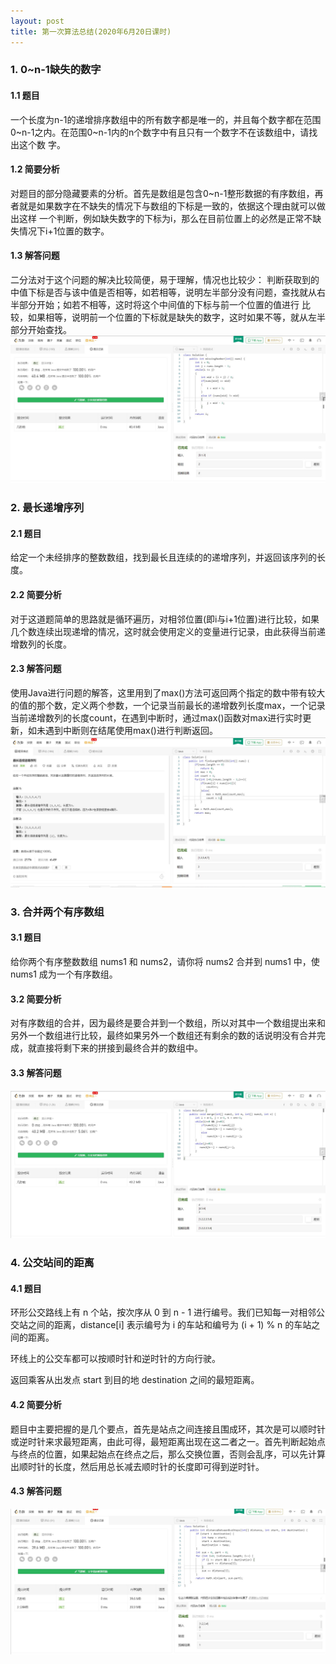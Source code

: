 ```yaml
---
layout: post
title: 第一次算法总结(2020年6月20日课时)
---
```


### 1. 0~n-1缺失的数字
#### 1.1 题目
  一个长度为n-1的递增排序数组中的所有数字都是唯一的，并且每个数字都在范围0~n-1之内。在范围0~n-1内的n个数字中有且只有一个数字不在该数组中，请找出这个数
字。
#### 1.2 简要分析
  对题目的部分隐藏要素的分析。首先是数组是包含0~n-1整形数据的有序数组，再者就是如果数字在不缺失的情况下与数组的下标是一致的，依据这个理由就可以做出这样
一个判断，例如缺失数字的下标为i，那么在目前位置上的必然是正常不缺失情况下i+1位置的数字。
#### 1.3 解答问题
  二分法对于这个问题的解决比较简便，易于理解，情况也比较少：
  判断获取到的中值下标是否与该中值是否相等，如若相等，说明左半部分没有问题，查找就从右半部分开始；如若不相等，这时将这个中间值的下标与前一个位置的值进行
比较，如果相等，说明前一个位置的下标就是缺失的数字，这时如果不等，就从左半部分开始查找。
![1. 0~n-1缺失的数字](/images/缺失的数字.JPG "缺失的数字代码截图")

### 2. 最长递增序列
#### 2.1 题目
  给定一个未经排序的整数数组，找到最长且连续的的递增序列，并返回该序列的长度。
#### 2.2 简要分析
  对于这道题简单的思路就是循环遍历，对相邻位置(即i与i+1位置)进行比较，如果几个数连续出现递增的情况，这时就会使用定义的变量进行记录，由此获得当前递增数列的长度。
#### 2.3 解答问题
  使用Java进行问题的解答，这里用到了max()方法可返回两个指定的数中带有较大的值的那个数，定义两个参数，一个记录当前最长的递增数列长度max，一个记录当前递增数列的长度count，在遇到中断时，通过max()函数对max进行实时更新，如未遇到中断则在结尾使用max()进行判断返回。
![2. 最长递增数列](/images/最长递增数列.JPG "最长递增序列")

### 3. 合并两个有序数组
#### 3.1 题目
  给你两个有序整数数组 nums1 和 nums2，请你将 nums2 合并到 nums1 中，使 nums1 成为一个有序数组。
#### 3.2 简要分析
  对有序数组的合并，因为最终是要合并到一个数组，所以对其中一个数组提出来和另外一个数组进行比较，最终如果另外一个数组还有剩余的数的话说明没有合并完成，就直接将剩下来的拼接到最终合并的数组中。
#### 3.3 解答问题
![3. 合并两个有序数组](/images/合并有序数组.JPG "合并有序数组")

### 4. 公交站间的距离
#### 4.1 题目
环形公交路线上有 n 个站，按次序从 0 到 n - 1 进行编号。我们已知每一对相邻公交站之间的距离，distance[i] 表示编号为 i 的车站和编号为 (i + 1) % n 的车站之间的距离。

环线上的公交车都可以按顺时针和逆时针的方向行驶。

返回乘客从出发点 start 到目的地 destination 之间的最短距离。
#### 4.2 简要分析
  题目中主要把握的是几个要点，首先是站点之间连接且围成环，其次是可以顺时针或逆时针来求最短距离，由此可得，最短距离出现在这二者之一。首先判断起始点与终点的位置，如果起始点在终点之后，那么交换位置，否则会乱序，可以先计算出顺时针的长度，然后用总长减去顺时针的长度即可得到逆时针。
#### 4.3 解答问题
![4. 公交站间的距离](/images/公交站距离.JPG "公交站距离")

  
  
